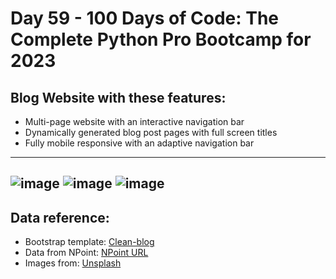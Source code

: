 # Day 59 - 100 Days of Code: The Complete Python Pro Bootcamp for 2023

## Blog Website with these features:
- Multi-page website with an interactive navigation bar
- Dynamically generated blog post pages with full screen titles
- Fully mobile responsive with an adaptive navigation bar

---
![image](https://github.com/CristinaAlina/blog-capstone-project/assets/148490551/ab99143f-3e12-4199-a176-185ba2b2476b)
![image](https://github.com/CristinaAlina/blog-capstone-project/assets/148490551/9d1fa3bd-c166-4701-95a0-60d684a43797)
![image](https://github.com/CristinaAlina/blog-capstone-project/assets/148490551/1e972c12-945f-4b37-b437-e3c55f7f4eb9)
---
## Data reference:
- Bootstrap template: [Clean-blog](https://startbootstrap.com/previews/clean-blog)
- Data from NPoint: [NPoint URL](https://api.npoint.io/8dedcb83962ff8a410cc)
- Images from: [Unsplash](https://unsplash.com/)


